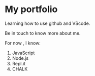 # My portfolio

Learning how to use github and VScode.

Be in touch to know more about me.

For now , I know:

1. JavaScript
1. Node.js
1. Repl.it
1. CHALK
